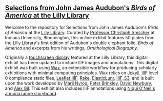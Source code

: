 ## [Selections from John James Audubon's _Birds of America_ at the Lilly Library](https://ericayhayes.github.io/audubon)

Welcome to the repository for Selections from John James Audubon's _Birds of America_ at the [Lilly Library](http://www.indiana.edu/~liblilly/). Curated by [Professor Christoph Irmscher](https://english.indiana.edu/about/faculty/irmscher-christoph.html) at Indiana University, Bloomington, this online exhibit features 50 plates from the Lilly Library's first edition of Audubon's double elephant folio, _Birds of America_ and excerpts from his writings, _Ornithological Biography_.  

Originally a [touchscreen display](http://eyhayes.com/audubon/) featured at the Lilly Library, this digital exhibit has been updated to include IIIF images and annotations. This digital exhibit was built using [Wax](https://minicomp.github.io/wiki/#/wax/?id=top), an extensible workflow for producing scholarly exhibitions with minimal computing principles. Wax relies on [Jekyll](https://jekyllrb.com/), [IIIF](http://iiif.io/) level 0 compliance static files, [Leaflet IIIF](https://github.com/mejackreed/Leaflet-IIIF), [Rake](https://ruby.github.io/rake/), [ElasticLunr](http://elasticlunr.com/), [IIIF_S3](https://github.com/cmoa/iiif_s3), and is built upon the work developed by [Marii Nyröp](http://marii.info/), [Peter Brinkley](https://github.com/pbinkley), [David Newbury](https://github.com/workergnome), and [Alex Gil](https://github.com/elotroalex). This exhibit also includes IIIF annotations using [Niqui O'Neil's](https://dnoneill.github.io/) [annona range storyboard](https://ncsu-libraries.github.io/annona/).
